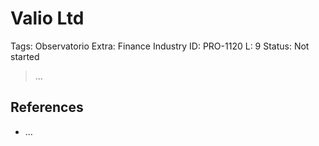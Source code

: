 # Valio Ltd

Tags: Observatorio
Extra: Finance Industry
ID: PRO-1120
L: 9
Status: Not started

> …
> 

## References

- …
